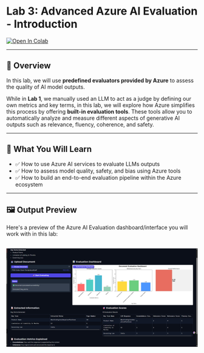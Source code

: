 # Lab 3: Advanced Azure AI Evaluation - Introduction

[![Open In Colab](https://colab.research.google.com/assets/colab-badge.svg)](<https://colab.research.google.com/github/sachin0034/MLAI-community-labs/blob/main/AI-evaluation-course-labs/Lab-3(Building_AI_evaluators)/Advanced_Azure_AI_Evaluation.ipynb>)

---

## 🧠 Overview

In this lab, we will use **predefined evaluators provided by Azure** to assess the quality of AI model outputs. 

While in **Lab 1**, we manually used an LLM to act as a judge by defining our own metrics and key terms, in this lab, we will explore how Azure simplifies this process by offering **built-in evaluation tools**. These tools allow you to automatically analyze and measure different aspects of generative AI outputs such as relevance, fluency, coherence, and safety.

---

## 📘 What You Will Learn

- ✅ How to use Azure AI services to evaluate LLMs outputs
- ✅ How to assess model quality, safety, and bias using Azure tools
- ✅ How to build an end-to-end evaluation pipeline within the Azure ecosystem

---

## 🖼️ Output Preview

Here's a preview of the Azure AI Evaluation dashboard/interface you will work with in this lab:

![Azure AI Evaluation Output](images/img-1.png)
---


